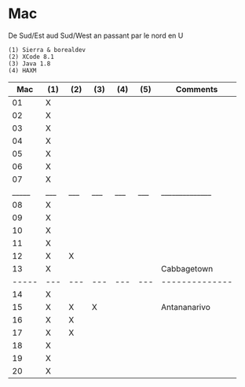 # Mac

De Sud/Est aud Sud/West an passant par le nord en U

```
(1) Sierra & borealdev
(2) XCode 8.1
(3) Java 1.8
(4) HAXM

```

| Mac |(1)|(2)|(3)|(4)|(5)|  Comments    |
|-----|---|---|---|---|---|--------------|  
|  01 | X |   |   |   |   |              |    
|  02 | X |   |   |   |   |              |    
|  03 | X |   |   |   |   |              |    
|  04 | X |   |   |   |   |              |    
|  05 | X |   |   |   |   |              |    
|  06 | X |   |   |   |   |              |    
|  07 | X |   |   |   |   |              |    
|_____|___|___|___|___|___|______________|    
|  08 | X |   |   |   |   |              |    
|  09 | X |   |   |   |   |              |    
|  10 | X |   |   |   |   |              |    
|  11 | X |   |   |   |   |              |    
|  12 | X | X |   |   |   |              |    
|  13 | X |   |   |   |   | Cabbagetown  |    
|-----|---|---|---|---|---|--------------|    
|  14 | X |   |   |   |   |              |    
|  15 | X | X | X |   |   | Antananarivo |    
|  16 | X | X |   |   |   |              |    
|  17 | X | X |   |   |   |              |    
|  18 | X |   |   |   |   |              |    
|  19 | X |   |   |   |   |              |    
|  20 | X |   |   |   |   |              |    


